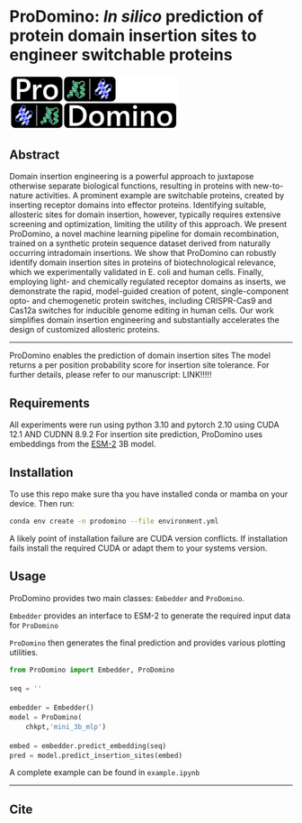 # ProDomino: *In silico* prediction of protein domain insertion sites to engineer switchable proteins

<img src="img/ProDomino.png" alt="drawing" width="300"/>  

## Abstract 

Domain insertion engineering is a powerful approach to juxtapose otherwise separate biological functions, resulting in proteins with new-to-nature activities. A prominent example are switchable proteins, created by inserting receptor domains into effector proteins. Identifying suitable, allosteric sites for domain insertion, however, typically requires extensive screening and optimization, limiting the utility of this approach.
We present ProDomino, a novel machine learning pipeline for domain recombination, trained on a synthetic protein sequence dataset derived from naturally occurring intradomain insertions. We show that ProDomino can robustly identify domain insertion sites in proteins of biotechnological relevance, which we experimentally validated in E. coli and human cells. Finally, employing light- and chemically regulated receptor domains as inserts, we demonstrate the rapid, model-guided creation of potent, single-component opto- and chemogenetic protein switches, including CRISPR-Cas9 and Cas12a switches for inducible genome editing in human cells. Our work simplifies domain insertion engineering and substantially accelerates the design of customized allosteric proteins.


---

ProDomino enables the prediction of domain insertion sites  The model returns a per position probability score for insertion site tolerance.
For further details, please refer to our manuscript: LINK!!!!!

## Requirements

All experiments were run using python 3.10 and pytorch 2.10 using CUDA 12.1 AND CUDNN 8.9.2
For insertion site prediction, ProDomino uses embeddings from the [ESM-2](https://github.com/facebookresearch/esm) 3B model.

## Installation

To use this repo make sure tha you have installed conda or mamba on your device.
Then run:
```bash
conda env create -n prodomino --file environment.yml
```

A likely point of installation failure are CUDA version conflicts. If installation fails install the required CUDA or adapt them to your systems version.


## Usage

ProDomino provides two main classes: `Embedder` and `ProDomino`.

`Embedder` provides an interface to ESM-2 to generate the required input data for `ProDomino`

`ProDomino` then generates the final prediction and provides various plotting utilities.

```python
from ProDomino import Embedder, ProDomino

seq = ''

embedder = Embedder()
model = ProDomino(
    chkpt,'mini_3b_mlp')

embed = embedder.predict_embedding(seq)
pred = model.predict_insertion_sites(embed)
```

A complete example can be found in `example.ipynb`




---
## Cite




